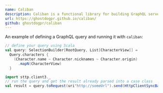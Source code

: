 ```yaml
---
name: Caliban
description: Caliban is a functional library for building GraphQL servers and clients in Scala. It offers with client code generation and type-safe queries.
url: https://ghostdogpr.github.io/caliban/
github: ghostdogpr/caliban
---
```


An example of defining a GraphQL query and running it with `caliban`:

```scala
// define your query using Scala
val query: SelectionBuilder[RootQuery, List[CharacterView]] =
  Query.characters {
    (Character.name ~ Character.nicknames ~ Character.origin)
      .mapN(CharacterView)
  }

import sttp.client3._
// run the query and get the result already parsed into a case class
val result = query.toRequest(uri"http://someUrl").send(HttpClientSyncBackend()).body
```
